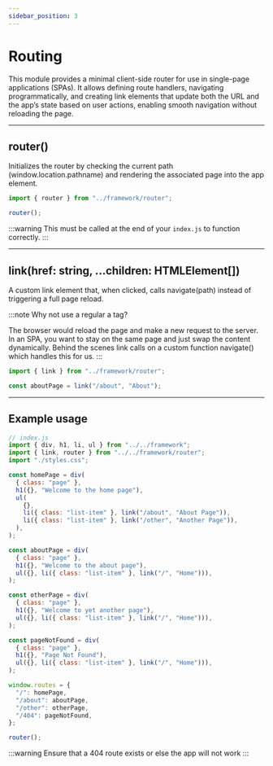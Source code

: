 ```yaml
---
sidebar_position: 3
---
```


# Routing

This module provides a minimal client-side router for use in single-page applications (SPAs).
It allows defining route handlers, navigating programmatically, and creating link elements
that update both the URL and the app’s state based on user actions, enabling smooth navigation
without reloading the page.

---

## router()

Initializes the router by checking the current path (window.location.pathname) and rendering the associated page into the app element.

```js
import { router } from "../framework/router";

router();
```

:::warning
This must be called at the end of your `index.js` to function correctly.
:::

---

## link(href: string, ...children: HTMLElement[])

A custom link element that, when clicked, calls navigate(path) instead of triggering a full page reload.

:::note
Why not use a regular a tag?

The browser would reload the page and make a new request to the server.
In an SPA, you want to stay on the same page and just swap the content dynamically.
Behind the scenes link calls on a custom function navigate() which
handles this for us.
:::

```js
import { link } from "../framework/router";

const aboutPage = link("/about", "About");
```

---

## Example usage

```js
// index.js
import { div, h1, li, ul } from "../../framework";
import { link, router } from "../../framework/router";
import "./styles.css";

const homePage = div(
  { class: "page" },
  h1({}, "Welcome to the home page"),
  ul(
    {},
    li({ class: "list-item" }, link("/about", "About Page")),
    li({ class: "list-item" }, link("/other", "Another Page")),
  ),
);

const aboutPage = div(
  { class: "page" },
  h1({}, "Welcome to the about page"),
  ul({}, li({ class: "list-item" }, link("/", "Home"))),
);

const otherPage = div(
  { class: "page" },
  h1({}, "Welcome to yet another page"),
  ul({}, li({ class: "list-item" }, link("/", "Home"))),
);

const pageNotFound = div(
  { class: "page" },
  h1({}, "Page Not Found"),
  ul({}, li({ class: "list-item" }, link("/", "Home"))),
);

window.routes = {
  "/": homePage,
  "/about": aboutPage,
  "/other": otherPage,
  "/404": pageNotFound,
};

router();
```

:::warning
Ensure that a 404 route exists or else the app will not work
:::
